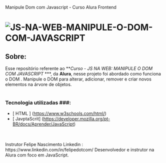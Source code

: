 
 Manipule  Dom com Javascript - Curso Alura Frontend

<h1>
    <img src="https://i.ibb.co/Jq2Zt1g/JS-NA-WEB-MANIPULE-O-DOM-COM-JAVASCRIPT.png" alt="JS-NA-WEB-MANIPULE-O-DOM-COM-JAVASCRIPT" border="0">
</h1>
 

## Sobre: 

Esse repositório referente ao ***Curso - JS NA WEB: MANIPULE O DOM COM JAVASCRIPT* ***, da **Alura**, nesse projeto foi abordado como funciona o DOM . Manipule o DOM para alterar, adicionar, remover e criar novos elementos na árvore de objetos.<br><br>

###  Tecnologia utilizadas ###:

* [ HTML ] (https://www.w3schools.com/html/)
* [ JavptaScrit] (https://developer.mozilla.org/pt-BR/docs/Aprender/JavaScript)

<br>
<br>
Instrutor Felipe Nascimento
Linkedin : https://www.linkedin.com/in/felipedotcom/
Desenvolvedor e instrutor na Alura com foco em JavaScript.

